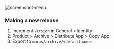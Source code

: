 ![screenshot-menu](https://i.imgur.com/P210m2M.png)

### Making a new release

1. Increment `Version` in General > Identity
1. Product > Archive > Distribute App > Copy App
1. Export to `macos/archive/<defaultname>`
